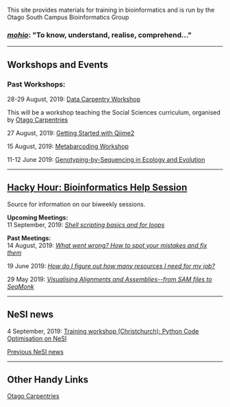 
This site provides materials for training in bioinformatics and is run by the Otago South Campus Bioinformatics Group

### [*mohio*](https://maoridictionary.co.nz/search?idiom=&phrase=&proverb=&loan=&histLoanWords=&keywords=mohio): "To know, understand, realise, comprehend..."

***
## Workshops and Events


### Past Workshops:

28-29 August, 2019: [Data Carpentry Workshop](https://datacarpentry.org/socialsci-workshop/)

This will be a workshop teaching the Social Sciences curriculum, organised by [Otago Carpentries](https://otagocarpentries.github.io/)

27 August, 2019: [Getting Started with Qiime2](https://otagoedna.github.io/getting_started_with_qiime2/)

15 August, 2019: [Metabarcoding Workshop](workshops/eDNA_Metabarcoding.html)  

11-12 June 2019: [Genotyping-by-Sequencing in Ecology and Evolution](https://otagomohio.github.io/2019-06-11_GBS_EE/)

***
## [Hacky Hour: Bioinformatics Help Session](https://otagomohio.github.io/hackyhour/)

Source for information on our biweekly sessions. 

**Upcoming Meetings:**  
11 September, 2019: [*Shell scripting basics and for loops*](https://github.com/otagomohio/hackyhour/sessions/2019_09_11.html)

**Past Meetings:**  
14 August, 2019: [*What went wrong? How to spot your mistakes and fix them*](https://otagomohio.github.io/hackyhour/sessions/2019_08_14.html)

19 June 2019: [*How do I figure out how many resources I need for my job?*](https://github.com/otagomohio/hackyhour/blob/master/sessions/presentations/profiling.pdf)

29 May 2019: [*Visualising Alignments and Assemblies--from SAM files to SeqMonk*](https://otagomohio.github.io/hackyhour/sessions/2019_05_29.html)

***
## NeSI news

4 September, 2019: [Training workshop (Christchurch): Python Code Optimisation on NeSI](https://support.nesi.org.nz/hc/en-gb/articles/360001005695-Training-workshop-Christchurch-04-Sept-Python-Code-Optimisation-on-NeSI)

[Previous NeSI news](nesi/past_announcements.md)


***
## Other Handy Links

[Otago Carpentries](https://otagocarpentries.github.io/)

